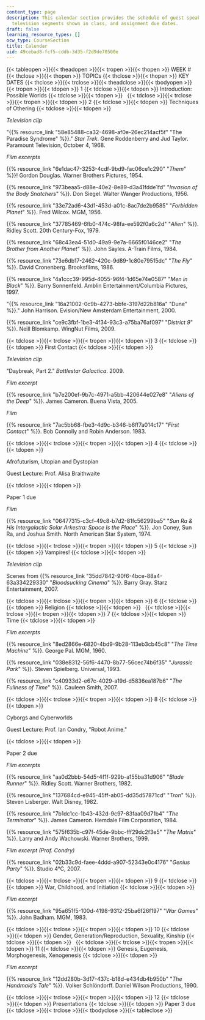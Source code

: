 ```yaml
---
content_type: page
description: This calendar section provides the schedule of guest speakers, film and
  television segments shown in class, and assignment due dates.
draft: false
learning_resource_types: []
ocw_type: CourseSection
title: Calendar
uid: 49cebad8-fcf5-cddb-3d35-f2d9de70500e
---
```

{{< tableopen >}}{{< theadopen >}}{{< tropen >}}{{< thopen >}}
WEEK #
{{< thclose >}}{{< thopen >}}
TOPICs
{{< thclose >}}{{< thopen >}}
KEY DATES
{{< thclose >}}{{< trclose >}}{{< theadclose >}}{{< tbodyopen >}}{{< tropen >}}{{< tdopen >}}
1
{{< tdclose >}}{{< tdopen >}}
Introduction: Possible Worlds
{{< tdclose >}}{{< tdopen >}}
 
{{< tdclose >}}{{< trclose >}}{{< tropen >}}{{< tdopen >}}
2
{{< tdclose >}}{{< tdopen >}}
Techniques of Othering
{{< tdclose >}}{{< tdopen >}}

*Television clip*

"{{% resource_link "58e85488-ca32-4698-af0e-26ec214acf5f" "The Paradise Syndrome" %}}." *Star Trek*. Gene Roddenberry and Jud Taylor. Paramount Television, October 4, 1968.

*Film excerpts*

{{% resource_link "6e1dac47-3253-4cdf-9bd9-fac06ce1c290" "*Them*" %}}! Gordon Douglas. Warner Brothers Pictures, 1954.

{{% resource_link "973beaa5-d88e-40e2-8e89-d3a41fdde1fd" "*Invasion of the Body Snatchers*" %}}. Don Siegel. Walter Wanger Productions, 1956.

{{% resource_link "33e72ad6-43d1-453d-a01c-8ac7de2b9585" "*Forbidden Planet*" %}}. Fred Wilcox. MGM, 1956.

{{% resource_link "37785469-6fb0-474c-98fa-ee592f0a6c2d" "*Alien*" %}}. Ridley Scott. 20th Century-Fox, 1979.

{{% resource_link "68c43ea4-51d0-49a9-9e7a-6665f0146ce2" "*The Brother from Another Planet*" %}}. John Sayles. A-Train Films, 1984.

{{% resource_link "73e6db17-2462-420c-9d89-1c80e79515dc" "*The Fly*" %}}. David Cronenberg. Brooksfilms, 1986.

{{% resource_link "4a1ccc39-995d-4055-96f4-1d65e74e0587" "*Men in Black*" %}}. Barry Sonnenfeld. Amblin Entertainment/Columbia Pictures, 1997.

"{{% resource_link "16a21002-0c9b-4273-bbfe-3197d22b816a" "Dune" %}}." John Harrison. Evision/New Amsterdam Entertainment, 2000.

{{% resource_link "ce9c3fbf-1be3-4f34-93c3-a75ba76af097" "*District 9*" %}}. Neill Blomkamp. WingNut Films, 2009.

{{< tdclose >}}{{< trclose >}}{{< tropen >}}{{< tdopen >}}
3
{{< tdclose >}}{{< tdopen >}}
First Contact
{{< tdclose >}}{{< tdopen >}}

*Television clip*

"Daybreak, Part 2." *Battlestar Galactica*. 2009.

*Film excerpt*

{{% resource_link "b7e200ef-9b7c-4971-a5bb-420644e027e8" "*Aliens of the Deep*" %}}. James Cameron. Buena Vista, 2005.

*Film*

{{% resource_link "7ac5bb68-fbe3-4d9c-b346-b6ff7a014c17" "*First Contact*" %}}. Bob Connolly and Robin Anderson. 1983.

{{< tdclose >}}{{< trclose >}}{{< tropen >}}{{< tdopen >}}
4
{{< tdclose >}}{{< tdopen >}}

Afrofuturism, Utopian and Dystopian

Guest Lecture: Prof. Alisa Braithwaite

{{< tdclose >}}{{< tdopen >}}

Paper 1 due

*Film*

{{% resource_link "06477315-c3cf-49c8-b7d2-81fc56299ba5" "*Sun Ra & His Intergalactic Solar Arkestra: Space Is the Place*" %}}. Jon Coney, Sun Ra, and Joshua Smith. North American Star System, 1974.

{{< tdclose >}}{{< trclose >}}{{< tropen >}}{{< tdopen >}}
5
{{< tdclose >}}{{< tdopen >}}
Vampires!
{{< tdclose >}}{{< tdopen >}}

*Television clip*

Scenes from {{% resource_link "35dd7842-90f6-4bce-88a4-63a334229330" "*Bloodsucking Cinema*" %}}. Barry Gray. Starz Entertainment, 2007.

{{< tdclose >}}{{< trclose >}}{{< tropen >}}{{< tdopen >}}
6
{{< tdclose >}}{{< tdopen >}}
Religion
{{< tdclose >}}{{< tdopen >}}
 
{{< tdclose >}}{{< trclose >}}{{< tropen >}}{{< tdopen >}}
7
{{< tdclose >}}{{< tdopen >}}
Time
{{< tdclose >}}{{< tdopen >}}

*Film excerpts*

{{% resource_link "8ed2866e-6820-4bd9-9b28-113eb3cb45c8" "*The Time Machine*" %}}. George Pal. MGM, 1960.

{{% resource_link "038e8312-56f6-4470-8b77-56cec74b6f35" "*Jurassic Park*" %}}. Steven Spielberg. Universal, 1993.

{{% resource_link "c40933d2-e67c-4029-a19d-d5836ea187b6" "*The Fullness of Time*" %}}. Cauleen Smith, 2007.

{{< tdclose >}}{{< trclose >}}{{< tropen >}}{{< tdopen >}}
8
{{< tdclose >}}{{< tdopen >}}

Cyborgs and Cyberworlds

Guest Lecture: Prof. Ian Condry, "Robot Anime."

{{< tdclose >}}{{< tdopen >}}

Paper 2 due

*Film excerpts*

{{% resource_link "aa0d2bbb-54d5-4f1f-929b-a155ba31d906" "*Blade Runner*" %}}. Ridley Scott. Warner Brothers, 1982.

{{% resource_link "137684cd-e945-45ff-ab05-dd35d57871cd" "*Tron*" %}}. Steven Lisberger. Walt Disney, 1982.

{{% resource_link "7b1dc1cc-1b43-432d-9c97-83faa09d71b4" "*The Terminator*" %}}. James Cameron. Hemdale Film Corporation, 1984.

{{% resource_link "575f635b-c97f-45de-9bbc-fff29dc2f3e5" "*The Matrix*" %}}. Larry and Andy Wachowski. Warner Brothers, 1999.

*Film excerpt (Prof. Condry)*

{{% resource_link "02b33c9d-faee-4ddd-a907-52343e0c4176" "*Genius Party*" %}}. Studio 4°C, 2007.

{{< tdclose >}}{{< trclose >}}{{< tropen >}}{{< tdopen >}}
9
{{< tdclose >}}{{< tdopen >}}
War, Childhood, and Initiation
{{< tdclose >}}{{< tdopen >}}

*Film excerpt*

{{% resource_link "95a651f5-100d-4198-9312-25ba6f26f197" "*War Games*" %}}. John Badham. MGM, 1983.

{{< tdclose >}}{{< trclose >}}{{< tropen >}}{{< tdopen >}}
10
{{< tdclose >}}{{< tdopen >}}
Gender, Generation/Reproduction, Sexuality, Kinship
{{< tdclose >}}{{< tdopen >}}
 
{{< tdclose >}}{{< trclose >}}{{< tropen >}}{{< tdopen >}}
11
{{< tdclose >}}{{< tdopen >}}
Genesis, Eugenesis, Morphogenesis, Xenogenesis
{{< tdclose >}}{{< tdopen >}}

*Film excerpt*

{{% resource_link "12dd280b-3d17-437c-b18d-e434db4b950b" "*The Handmaid’s Tale*" %}}. Volker Schlöndorff. Daniel Wilson Productions, 1990.

{{< tdclose >}}{{< trclose >}}{{< tropen >}}{{< tdopen >}}
12
{{< tdclose >}}{{< tdopen >}}
Presentations
{{< tdclose >}}{{< tdopen >}}
Paper 3 due
{{< tdclose >}}{{< trclose >}}{{< tbodyclose >}}{{< tableclose >}}